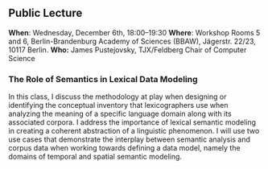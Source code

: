 ## Public Lecture

**When**: Wednesday, December 6th, 18:00–19:30
**Where**: Workshop Rooms 5 and 6, Berlin-Brandenburg Academy of Sciences (BBAW), Jägerstr. 22/23, 10117 Berlin.
**Who:** James Pustejovsky, TJX/Feldberg Chair of Computer Science


### The Role of Semantics in Lexical Data Modeling

In this class, I discuss the methodology at play when designing or identifying the conceptual inventory that lexicographers use when analyzing the meaning of a specific language domain along with its associated corpora. I address the importance of lexical semantic modeling in creating a coherent abstraction of a linguistic phenomenon. I will use two use cases that demonstrate the interplay between semantic analysis and corpus data when working towards defining a data model, namely the domains of temporal and spatial semantic modeling.
